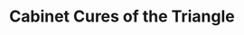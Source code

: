 ---
title: "Cabinet Cures of the Triangle"
url: /raleigh/cabinet-cures-of-the-triangle/
shop: Küchen
---